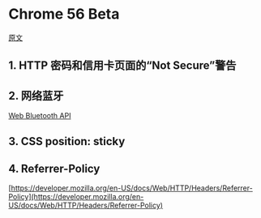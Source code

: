 # Chrome 56 Beta

[原文](http://developers.googleblog.cn/2016/12/chrome-56-betanot-secure-css-position.html)

## 1. HTTP 密码和信用卡页面的“Not Secure”警告

## 2. 网络蓝牙

[Web Bluetooth API](https://webbluetoothcg.github.io/web-bluetooth/)

## 3. CSS position: sticky

## 4. Referrer-Policy
[https://developer.mozilla.org/en-US/docs/Web/HTTP/Headers/Referrer-Policy](https://developer.mozilla.org/en-US/docs/Web/HTTP/Headers/Referrer-Policy)

